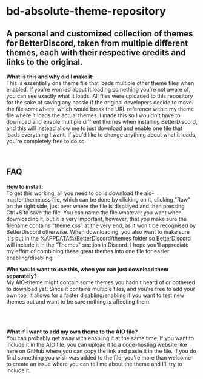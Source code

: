 # bd-absolute-theme-repository
<h2>A personal and customized collection of themes for BetterDiscord, taken from multiple different themes, each with their respective credits and links to the original.</h2>

<b>What is this and why did I make it:</b><br>
This is essentially one theme file that loads multiple other theme files when enabled. If you're worried about it loading something you're not aware of, you can see exactly what it loads. All files were uploaded to this repository for the sake of saving any hassle if the original developers decide to move the file somewhere, which would break the URL reference within my theme file where it loads the actual themes. I made this so I wouldn't have to download and enable multiple diffrent themes when installing BetterDiscord, and this will instead allow me to just download and enable one file that loads everything I want. If you'd like to change anything about what it loads, you're completely free to do so.

<br>

<h2>FAQ</h2>
<b>How to install:</b><br>
To get this working, all you need to do is download the aio-master.theme.css file, which can be done by clicking on it, clicking "Raw" on the right side, just over where the file is displayed and then pressing Ctrl+S to save the file. You can name the file whatever you want when downloading it, but it is very important, however, that you make sure the filename contains "theme.css" at the very end, as it won't be recognised by BetterDiscord otherwise. When downloading, you also want to make sure it's put in the %APPDATA%/BetterDiscord/themes folder so BetterDiscord will include it in the "Themes" section in Discord. I hope you'll appreciate my effort of combining these great themes into one file for easier enabling/disabling.

<b>Who would want to use this, when you can just download them separately?</b><br>
My AIO-theme might contain some themes you hadn't heard of or bothered to download yet. Since it contains multiple files, and you're free to add your own too, it allows for a faster disabling/enabling if you want to test new themes out and want to be sure nothing is affecting them.

<br>
<br>

<b>What if I want to add my own theme to the AIO file?</b><br>
You can probably get away with enabling it at the same time. If you want to include it in the AIO file, you can upload it to a code-hosting website like here on GitHub where you can copy the link and paste it in the file. If you do find something you wish was added to the file, you're more than welcome to create an issue where you can tell me about the theme and I'll try to include it.
